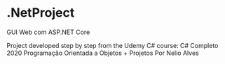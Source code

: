 # .NetProject
GUI Web com ASP.NET Core

Project developed step by step from the Udemy C# course: C# Completo 2020 Programação Orientada a Objetos + Projetos
Por Nelio Alves
